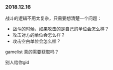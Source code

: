 ### 2018.12.16

战斗的逻辑不用太复杂，只需要想清楚一个问题：
- 战斗的时候，如果攻击的是自己的单位会怎么样？
- 攻击对方的单位会怎么样？
- 攻击空白单位会怎么样？

gamelist 真的需要获取吗？

别人给你gid



